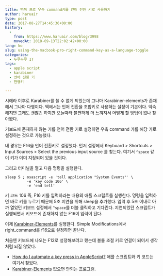 ```yaml
---
title: 맥북 프로 우측 command키를 언어 전환 키로 사용하기
author: haruair
type: post
date: 2017-08-27T14:45:36+00:00
history:
  - 
    from: https://www.haruair.com/blog/3998
    movedAt: 2018-09-13T22:02:42+00:00
lang: ko
slug: using-the-macbook-pro-right-command-key-as-a-language-toggle
categories:
  - 두루두루 IT
tags:
  - apple script
  - karabiner
  - 언어 전환 키
  - 한영키

---
```

시에라 이후로 Karabiner를 쓸 수 없게 되었는데 그나마 Karabiner-elements가 존재해서 그나마 다행이다. 맥에서는 언어 전환을 조합키로 사용하는 설정이 기본이다. 익숙해지면 그래도 괜찮긴 하지만 오늘따라 불편하게 더 느껴져서 어떻게 할 방법이 없나 찾아봤다.

키보드에 존재하지 않는 키를 언어 전환 키로 설정하면 우측 command 키를 해당 키로 설정하는 것으로 가능했다.

내 경우는 F16을 언어 전환키로 설정했다. 먼저 설정에서 Keyboard > Shortcuts > Input Sources > Select the previous input source 를 찾는다. 여기서 `^space` 같이 키가 이미 지정되어 있을 것이다.

그리고 터미널을 열고 다음 명령을 실행한다.

    sleep 5 ; osascript -e 'tell application "System Events"' \
              -e 'key code 106' \
              -e 'end tell'
    

키 코드 106 즉, F16 키를 입력하라는 내용의 애플 스크립트를 실행한다. 명령을 입력하면 바로 키를 누르기 때문에 5초 지연을 위해 sleep을 추가했다. 입력 후 5초 이내로 아까 열었던 키보드 설정에서 `^space`를 더블 클릭하고 기다린다. 지연되었던 스크립트가 실행되면서 키보드에 존재하지 않는 F16이 입력이 된다.

이제 [Karabiner-Elements][1]를 실행한다. Simple Modifications에서 right_command를 f16으로 설정하면 끝난다.

처음엔 키보드에 나오는 F12로 설정해보려고 했는데 볼륨 조절 키로 연결이 되어서 생각처럼 되질 않았다.

  * [How do I automate a key press in AppleScript?][2] 애플 스크립트와 키 코드는 여기서 찾았다.
  * [Karabiner-Elements][1] 없으면 안되는 프로그램.

 [1]: https://github.com/tekezo/Karabiner-Elements
 [2]: https://apple.stackexchange.com/questions/36943/how-do-i-automate-a-key-press-in-applescript